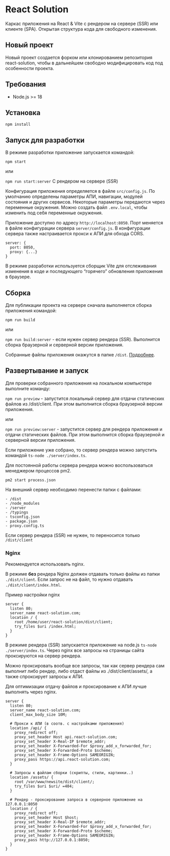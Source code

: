 # React Solution

Каркас приложения на React & Vite с рендером на сервере (SSR) или клиенте (SPA).
Открытая структура кода для свободного изменения.

## Новый проект

Новый проект создается форком или клонированием репозитория react-solution,
чтобы в дальнейшем свободно модифицировать код под особенности проекта.

## Требования

- Node.js >= 18

## Установка

`npm install`

## Запуск для разработки

В режиме разработки приложение запускается командой:

`npm start`

или

`npm run start:server` С рендером на сервере (SSR)

Конфигурация приложения определяется в файле `src/config.js`.
По умолчанию определены параметры АПИ, навигации, модулей состояния и других сервисов.
Некоторые параметры передаются через переменные окружения. Можно создать файл `.env.local`,
чтобы изменить под себя переменные окружения.

Приложение доступно по адресу `http://localhost:8050`.
Порт меняется в файле конфигурации сервера `server/config.js`.
В конфигурации сервера также настраивается прокси к АПИ для обхода CORS.

```
server: {
  port: 8050,
  proxy: {...}
}
```

В режиме разработки используется сборщик Vite для отслеживания изменения в коде и последующего
“горячего” обновления приложения в браузере.

## Сборка

Для публикации проекта на сервере сначала выполняется сборка приложения командой:

`npm run build`

или

`npm run build:server` - если нужен сервер рендера (SSR). Выполнится сборка браузерной и
серверной версии приложения.

Собранные файлы приложения окажутся в папке `/dist`. [Подробнее](dist/README.md).

## Развертывание и запуск

Для проверки собранного приложения на локальном компьютере выполните команду:

`npm run preview` - запустится локальный сервер для отдачи статических файлов из /dist/client.
При этом выполнится сборка браузерной версии приложения.

или

`npm run preview:server` - запустится сервер для рендера приложения и отдачи статических файлов.
При этом выполнится сборка браузерной и серверной версии приложения.

Если приложение уже собрано, то сервер рендера можно запустить командой `ts-node ./server/index.ts`.

Для постоянной работы сервера рендера можно воспользоваться менеджером процессов pm2.

`pm2 start process.json`

На внешний сервер необходимо перенести папки с файлами:

```
- /dist
- /node_modules
- /server
- /typings
- tsconfig.json
- package.json
- proxy.config.ts
```

Если сервер рендера (SSR) не нужен, то переносится только `/dist/client`

### Nginx

Рекомендуется использовать nginx.

В режиме **без** рендера Nginx должен отдавать только файлы из папки `./dist/client`.
Если запрос не на файл, то нужно отдавать `./dist/client/index.html`.

Пример настройки nginx

```
server {
  listen 80;
  server_name react-solution.com;
  location / {
    root /home/user/react-solution/dist/client;
    try_files $uri /index.html;
  }
}
```

В режиме рендера (SSR) запускается приложение на node.js `ts-node ./server/index.ts`.
Через nginx все запросы на страницы сайта проксируются на сервер рендера.

Можно проксировать вообще все запросы, так как сервер рендера сам выполнит либо рендер, либо
отдаст файлы из ./dist/client/assets/, а также спроксирует запросы к АПИ.

Для оптимизации отдачу файлов и проксирование к АПИ лучше выполнять через nginx.

```
server {
  listen 80;
  server_name react-solution.com;
  client_max_body_size 10M;

  # Прокси к АПИ (в соотв. с настройками приложения)
  location /api/ {
    proxy_redirect off;
    proxy_set_header Host api.react-solution.com;
    proxy_set_header X-Real-IP $remote_addr;
    proxy_set_header X-Forwarded-For $proxy_add_x_forwarded_for;
    proxy_set_header X-Forwarded-Proto $scheme;
    proxy_set_header X-Frame-Options SAMEORIGIN;
    proxy_pass https://api.react-solution.com;
  }

  # Запросы к файлам сборки (скрипты, стили, картинки..)
  location /assets/ {
    root /var/www/newsite/dist/client/;
    try_files $uri $uri/ =404;
  }

  # Рендер - проксирование запроса в серверное приложение на 127.0.0.1:8050
  location / {
    proxy_redirect off;
    proxy_set_header Host $host;
    proxy_set_header X-Real-IP $remote_addr;
    proxy_set_header X-Forwarded-For $proxy_add_x_forwarded_for;
    proxy_set_header X-Forwarded-Proto $scheme;
    proxy_set_header X-Frame-Options SAMEORIGIN;
    proxy_pass http://127.0.0.1:8050;
  }
}
```
